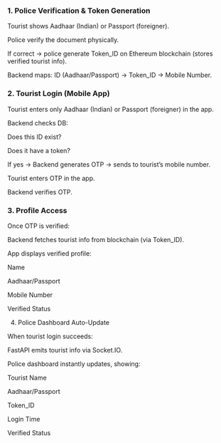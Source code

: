 ### 1. Police Verification & Token Generation

Tourist shows Aadhaar (Indian) or Passport (foreigner).

Police verify the document physically.

If correct → police generate Token_ID on Ethereum blockchain (stores verified tourist info).

Backend maps:
ID (Aadhaar/Passport) → Token_ID → Mobile Number.

### 2. Tourist Login (Mobile App)

Tourist enters only Aadhaar (Indian) or Passport (foreigner) in the app.

Backend checks DB:

Does this ID exist?

Does it have a token?

If yes → Backend generates OTP → sends to tourist’s mobile number.

Tourist enters OTP in the app.

Backend verifies OTP.

### 3. Profile Access

Once OTP is verified:

Backend fetches tourist info from blockchain (via Token_ID).

App displays verified profile:

Name

Aadhaar/Passport

Mobile Number

Verified Status

4. Police Dashboard Auto-Update

When tourist login succeeds:

FastAPI emits tourist info via Socket.IO.

Police dashboard instantly updates, showing:

Tourist Name

Aadhaar/Passport

Token_ID

Login Time

Verified Status
